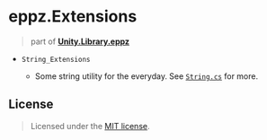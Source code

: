 # eppz.Extensions
> part of [**Unity.Library.eppz**](https://github.com/eppz/Unity.Library.eppz)

* `String_Extensions`

    + Some string utility for the everyday. See [`String.cs`](String.cs) for more.

## License

> Licensed under the [MIT license](http://en.wikipedia.org/wiki/MIT_License).
